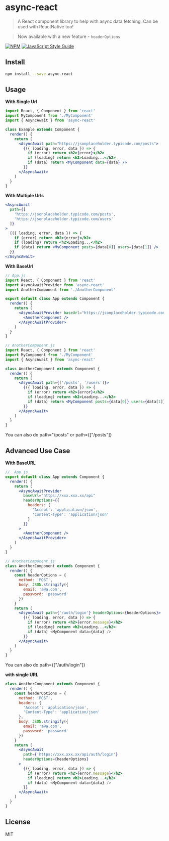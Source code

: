 # async-react

> A React component library to help with async data fetching. Can be used with ReactNative too!

> Now available with a new feature - `headerOptions`

[![NPM](https://img.shields.io/npm/v/async-react.svg)](https://www.npmjs.com/package/async-react) [![JavaScript Style Guide](https://img.shields.io/badge/code_style-standard-brightgreen.svg)](https://standardjs.com)

## Install

```bash
npm install --save async-react
```

## Usage

**With Single Url**

```jsx
import React, { Component } from 'react'
import MyComponent from './MyComponent'
import { AsyncAwait } from 'async-react'

class Example extends Component {
  render() {
    return (
      <AsyncAwait path="https://jsonplaceholder.typicode.com/posts">
        {({ loading, error, data }) => {
          if (error) return <h2>{error}</h2>
          if (loading) return <h2>Loading...</h2>
          if (data) return <MyComponent data={data} />
        }}
      </AsyncAwait>
    )
  }
}
```

**With Multiple Urls**

```jsx
<AsyncAwait
  path={[
    'https://jsonplaceholder.typicode.com/posts',
    'https://jsonplaceholder.typicode.com/users'
  ]}
>
  {({ loading, error, data }) => {
    if (error) return <h2>{error}</h2>
    if (loading) return <h2>Loading...</h2>
    if (data) return <MyComponent posts={data[0]} users={data[1]} />
  }}
</AsyncAwait>
```

**With BaseUrl**

```jsx
// App.js
import React, { Component } from 'react'
import AsyncAwaitProvider from 'async-react'
import AnotherComponent from './AnotherComponent'

export default class App extends Component {
  render() {
    return (
      <AsyncAwaitProvider baseUrl="https://jsonplaceholder.typicode.com">
        <AnotherComponent />
      </AsyncAwaitProvider>
    )
  }
}

// AnotherComponent.js
import React, { Component } from 'react'
import MyComponent from './MyComponent'
import { AsyncAwait } from 'async-react'

class AnotherComponent extends Component {
  render() {
    return (
      <AsyncAwait path={['/posts', '/users']}>
        {({ loading, error, data }) => {
          if (error) return <h2>{error}</h2>
          if (loading) return <h2>Loading...</h2>
          if (data) return <MyComponent posts={data[0]} users={data[1]} />
        }}
      </AsyncAwait>
    )
  }
}
```

You can also do path="/posts" or path={["/posts"]}

## Advanced Use Case

**With BaseURL**

```jsx
//  App.js
export default class App extends Component {
  render() {
    return (
      <AsyncAwaitProvider
        baseUrl="https://xxx.xxx.xx/api"
        headerOptions={{
          headers: {
            'Accept': 'application/json',
            'Content-Type': 'application/json'
          }
        }}
      >
        <AnotherComponent />
      </AsyncAwaitProvider>
    )
  }
}

// AnotherComponent.js
class AnotherComponent extends Component {
  render() {
    const headerOptions = {
      method: 'POST',
      body: JSON.stringify({
        email: 'a@a.com',
        password: 'password'
      })
    }
    return (
      <AsyncAwait path={'/auth/login'} headerOptions={headerOptions}>
        {({ loading, error, data }) => {
          if (error) return <h2>{error.message}</h2>
          if (loading) return <h2>Loading...</h2>
          if (data) <MyComponent data={data} />
        }}
      </AsyncAwait>
    )
  }
}
```

You can also do path={["/auth/login"]}

**with single URL**

```jsx
class AnotherComponent extends Component {
  render() {
    const headerOptions = {
      method: 'POST',
      headers: {
        'Accept': 'application/json',
        'Content-Type': 'application/json'
      },
      body: JSON.stringify({
        email: 'a@a.com',
        password: 'password'
      })
    }
    return (
      <AsyncAwait
        path={'https://xxx.xxx.xx/api/auth/login'}
        headerOptions={headerOptions}
      >
        {({ loading, error, data }) => {
          if (error) return <h2>{error.message}</h2>
          if (loading) return <h2>Loading...</h2>
          if (data) <MyComponent data={data} />
        }}
      </AsyncAwait>
    )
  }
}
```

## License

MIT
